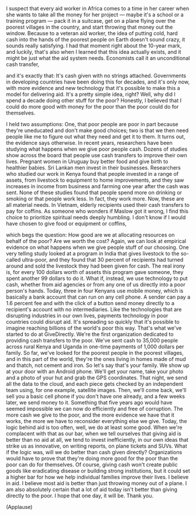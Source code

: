 
I suspect that
every aid worker in Africa
comes to a time in her career
when she wants to take all 
the money for her project —
maybe it&#39;s a school or a training program —
pack it in a suitcase,
get on a plane flying over the
poorest villages in the country,
and start throwing that money out the window.
Because to a veteran aid worker,
the idea of putting cold, hard cash
into the hands of the poorest people on Earth
doesn&#39;t sound crazy,
it sounds really satisfying.
I had that moment right about the 10-year mark,
and luckily, that&#39;s also when I learned
that this idea actually exists,
and it might be just what the aid system needs.
Economists call it an unconditional cash transfer,

and it&#39;s exactly that: It&#39;s cash given
with no strings attached.
Governments in developing countries
have been doing this for decades,
and it&#39;s only now, with more evidence
and new technology that it&#39;s possible
to make this a model for delivering aid.
It&#39;s a pretty simple idea, right?
Well, why did I spend a decade doing other stuff
for the poor?
Honestly, I believed that I could do more good
with money for the poor
than the poor could do for themselves.

I held two assumptions:
One, that poor people are poor in part
because they&#39;re uneducated and
don&#39;t make good choices;
two is that we then need people like me
to figure out what they need and get it to them.
It turns out, the evidence says otherwise.
In recent years, researchers have been studying
what happens when we give poor people cash.
Dozens of studies show across the board
that people use cash transfers
to improve their own lives.
Pregnant women in Uruguay buy better food
and give birth to healthier babies.
Sri Lankan men invest in their businesses.
Researchers who studied our work in Kenya
found that people invested in a range of assets,
from livestock to equipment 
to home improvements,
and they saw increases in income
from business and farming
one year after the cash was sent.
None of these studies found that people
spend more on drinking or smoking
or that people work less.
In fact, they work more.
Now, these are all material needs.
In Vietnam, elderly recipients used
their cash transfers to pay for coffins.
As someone who wonders if Maslow got it wrong,
I find this choice to prioritize spiritual needs
deeply humbling.
I don&#39;t know if I would have chosen to give food
or equipment or coffins,

which begs the question:
How good are we at allocating resources
on behalf of the poor?
Are we worth the cost?
Again, we can look at empirical evidence
on what happens when we give people stuff
of our choosing.
One very telling study looked at a program in India
that gives livestock to the so-called ultra-poor,
and they found that 30 percent of recipients
had turned around and sold the
livestock they had been given
for cash.
The real irony is,
for every 100 dollars worth of assets
this program gave someone,
they spent another 99 dollars to do it.
What if, instead, we use technology to put cash,
whether from aid agencies or from any one of us
directly into a poor person&#39;s hands.
Today, three in four Kenyans use mobile money,
which is basically a bank account that can run
on any cell phone.
A sender can pay a 1.6 percent fee
and with the click of a button
send money directly to a recipient&#39;s account
with no intermediaries.
Like the technologies that are disrupting industries
in our own lives,
payments technology in poor countries
could disrupt aid.
It&#39;s spreading so quickly that it&#39;s possible
to imagine reaching billions
of the world&#39;s poor this way.
That&#39;s what we&#39;ve started to do at GiveDirectly.
We&#39;re the first organization
dedicated to providing cash transfers to the poor.
We&#39;ve sent cash to 35,000 
people across rural Kenya
and Uganda
in one-time payments of 1,000 dollars
per family.
So far, we&#39;ve looked for the poorest people
in the poorest villages, and in this part of the world,
they&#39;re the ones living in homes
made of mud and thatch,
not cement and iron.
So let&#39;s say that&#39;s your family.
We show up at your door with an Android phone.
We&#39;ll get your name, take your photo
and a photo of your hut
and grab the GPS coordinates.
That night, we send all the data to the cloud,
and each piece gets checked
by an independent team
using, for one example, satellite images.
Then, we&#39;ll come back,
we&#39;ll sell you a basic cell phone
if you don&#39;t have one already,
and a few weeks later,
we send money to it.
Something that five years ago
would have seemed impossible
we can now do efficiently
and free of corruption.
The more cash we give to the poor,
and the more evidence we have that it works,
the more we have to reconsider
everything else we give.
Today, the logic behind aid is too often,
well, we do at least some good.
When we&#39;re complacent
with that as our bar,
when we tell ourselves that giving aid
is better than no aid at all,
we tend to invest inefficiently,
in our own ideas that strike us as innovative,
on writing reports,
on plane tickets and SUVs.
What if the logic was,
will we do better than cash given directly?
Organizations would have to prove
that they&#39;re doing more good for the poor
than the poor can do for themselves.
Of course, giving cash won&#39;t create public goods
like eradicating disease or 
building strong institutions,
but it could set a higher bar
for how we help individual families
improve their lives.
I believe in aid.
I believe most aid is better than just
throwing money out of a plane.
I am also absolutely certain
that a lot of aid today
isn&#39;t better than giving directly to the poor.
I hope that one day, it will be.
Thank you.

(Applause)

